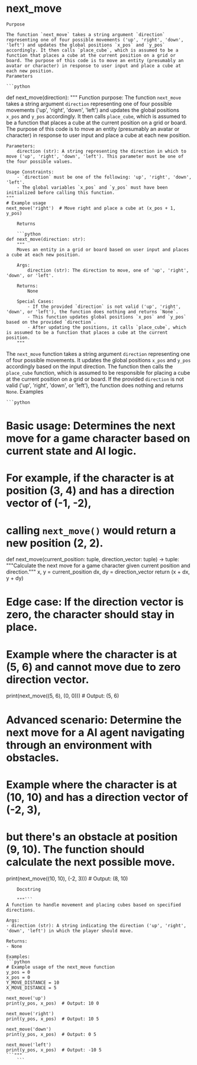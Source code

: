 # next_move

    Purpose

    The function `next_move` takes a string argument `direction` representing one of four possible movements ('up', 'right', 'down', 'left') and updates the global positions `x_pos` and `y_pos` accordingly. It then calls `place_cube`, which is assumed to be a function that places a cube at the current position on a grid or board. The purpose of this code is to move an entity (presumably an avatar or character) in response to user input and place a cube at each new position.
    Parameters

    ```python
def next_move(direction):
    """
    Function purpose: The function `next_move` takes a string argument `direction` representing one of four possible movements ('up', 'right', 'down', 'left') and updates the global positions `x_pos` and `y_pos` accordingly. It then calls `place_cube`, which is assumed to be a function that places a cube at the current position on a grid or board. The purpose of this code is to move an entity (presumably an avatar or character) in response to user input and place a cube at each new position.

    Parameters:
        direction (str): A string representing the direction in which to move ('up', 'right', 'down', 'left'). This parameter must be one of the four possible values.

    Usage Constraints:
        - `direction` must be one of the following: 'up', 'right', 'down', 'left'.
        - The global variables `x_pos` and `y_pos` must have been initialized before calling this function.
    """
    # Example usage
    next_move('right')  # Move right and place a cube at (x_pos + 1, y_pos)
```
    Returns

    ```python
def next_move(direction: str):
    """
    Moves an entity in a grid or board based on user input and places a cube at each new position.

    Args:
        direction (str): The direction to move, one of 'up', 'right', 'down', or 'left'.

    Returns:
        None

    Special Cases:
        - If the provided `direction` is not valid ('up', 'right', 'down', or 'left'), the function does nothing and returns `None`.
        - This function updates global positions `x_pos` and `y_pos` based on the provided `direction`.
        - After updating the positions, it calls `place_cube`, which is assumed to be a function that places a cube at the current position.
    """
```

The `next_move` function takes a string argument `direction` representing one of four possible movements. It updates the global positions `x_pos` and `y_pos` accordingly based on the input direction. The function then calls the `place_cube` function, which is assumed to be responsible for placing a cube at the current position on a grid or board. If the provided `direction` is not valid ('up', 'right', 'down', or 'left'), the function does nothing and returns `None`.
    Examples

    ```python
# Basic usage: Determines the next move for a game character based on current state and AI logic.
# For example, if the character is at position (3, 4) and has a direction vector of (-1, -2),
# calling `next_move()` would return a new position (2, 2).
def next_move(current_position: tuple, direction_vector: tuple) -> tuple:
    """Calculate the next move for a game character given current position and direction."""
    x, y = current_position
    dx, dy = direction_vector
    return (x + dx, y + dy)

# Edge case: If the direction vector is zero, the character should stay in place.
# Example where the character is at (5, 6) and cannot move due to zero direction vector.
print(next_move((5, 6), (0, 0)))  # Output: (5, 6)

# Advanced scenario: Determine the next move for a AI agent navigating through an environment with obstacles.
# Example where the character is at (10, 10) and has a direction vector of (-2, 3),
# but there's an obstacle at position (9, 10). The function should calculate the next possible move.
print(next_move((10, 10), (-2, 3)))  # Output: (8, 10)
```
    Docstring

    """```
A function to handle movement and placing cubes based on specified directions.

Args:
- direction (str): A string indicating the direction ('up', 'right', 'down', 'left') in which the player should move.

Returns:
- None

Examples:
```python
# Example usage of the next_move function
y_pos = 0
x_pos = 0
Y_MOVE_DISTANCE = 10
X_MOVE_DISTANCE = 5

next_move('up')
print(y_pos, x_pos)  # Output: 10 0

next_move('right')
print(y_pos, x_pos)  # Output: 10 5

next_move('down')
print(y_pos, x_pos)  # Output: 0 5

next_move('left')
print(y_pos, x_pos)  # Output: -10 5
```"""
    ```